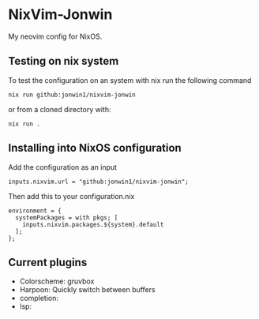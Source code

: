 # NixVim-Jonwin

My neovim config for NixOS.

## Testing on nix system
To test the configuration on an system with nix run the following command

```
nix run github:jonwin1/nixvim-jonwin
```
or from a cloned directory with:
```
nix run .
```

## Installing into NixOS configuration

Add the configuration as an input

```
inputs.nixvim.url = "github:jonwin1/nixvim-jonwin";
```

Then add this to your configuration.nix

```
environment = {
  systemPackages = with pkgs; [
    inputs.nixvim.packages.${system}.default
  ];
};
```

## Current plugins

- Colorscheme: gruvbox
- Harpoon: Quickly switch between buffers
- completion:
- lsp:
